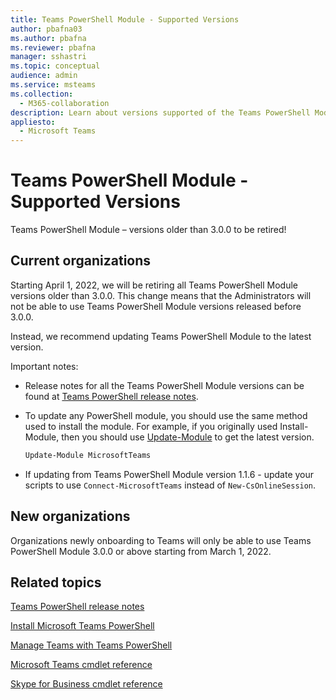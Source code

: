 ```yaml
---
title: Teams PowerShell Module - Supported Versions
author: pbafna03
ms.author: pbafna
ms.reviewer: pbafna
manager: sshastri
ms.topic: conceptual
audience: admin
ms.service: msteams
ms.collection: 
  - M365-collaboration
description: Learn about versions supported of the Teams PowerShell Module, used for administration of Microsoft Teams.
appliesto: 
  - Microsoft Teams
---
```


# Teams PowerShell Module - Supported Versions

Teams PowerShell Module – versions older than 3.0.0 to be retired!



## Current organizations

Starting April 1, 2022, we will be retiring all Teams PowerShell Module versions older than 3.0.0.  This change means that the Administrators will not be able to use Teams PowerShell Module versions released before 3.0.0. 

Instead, we recommend updating Teams PowerShell Module to the latest version.

Important notes:
- Release notes for all the Teams PowerShell Module versions can be found at [Teams PowerShell release notes](teams-powershell-release-notes.md).

- To update any PowerShell module, you should use the same method used to install the module. For example, if you originally used Install-Module, then you should use [Update-Module](/powershell/module/powershellget/update-module) to get the latest version.  

  ```powershell
  Update-Module MicrosoftTeams
  ```

-	If updating from Teams PowerShell Module version 1.1.6 - update your scripts to use `Connect-MicrosoftTeams` instead of `New-CsOnlineSession`.



## New organizations

Organizations newly onboarding to Teams will only be able to use Teams PowerShell Module 3.0.0 or above starting from March 1, 2022.



## Related topics

[Teams PowerShell release notes](teams-powershell-release-notes.md)

[Install Microsoft Teams PowerShell](teams-powershell-install.md)

[Manage Teams with Teams PowerShell](teams-powershell-managing-teams.md)

[Microsoft Teams cmdlet reference](/powershell/module/teams) 

[Skype for Business cmdlet reference](/powershell/module/skype) 
